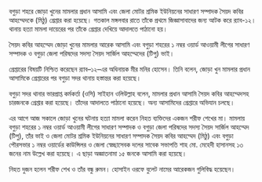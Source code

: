 বগুড়া শহরে জোড়া খুনের মামলার প্রধান আসামি এবং জেলা মোটর শ্রমিক ইউনিয়নের সাধারণ সম্পাদক সৈয়দ কবির আহম্মেদকে (মিঠু) গ্রেপ্তার করা হয়েছে। গতকাল মঙ্গলবার রাতে তাঁকে প্রথমে জিজ্ঞাসাবাদের জন্য আটক করে র‍্যাব-১২। থানায় হত্যা মামলা দায়েরের পর তাঁকে গ্রেপ্তার দেখিয়ে আদালতে পাঠানো হয়।

সৈয়দ কবির আহম্মেদ জোড়া খুনের মামলার আরেক আসামি এবং বগুড়া শহরের ১ নম্বর ওয়ার্ড আওয়ামী লীগের সাধারণ সম্পাদক ও বগুড়া জেলা পরিষদের সদস্য সৈয়দ সার্জিল আহম্মেদের (টিপু) ভাই।

গ্রেপ্তারের বিষয়টি নিশ্চিত করেছেন র‍্যাব–১২–এর অধিনায়ক মীর মনির হোসেন। তিনি বলেন, জোড়া খুন মামলার প্রধান আসামিকে গ্রেপ্তারের পর বগুড়া সদর থানায় হস্তান্তর করা হয়েছে।

বগুড়া সদর থানার ভারপ্রাপ্ত কর্মকর্তা (ওসি) সাইহান ওলিউল্লাহ বলেন, মামলার প্রধান আসামি সৈয়দ কবির আহম্মেদসহ চারজনকে গ্রেপ্তার করা হয়েছে। তাঁদের আদালতে পাঠানো হয়েছে। অন্য আসামিদের গ্রেপ্তারে অভিযান চলছে।

এর আগে আজ সকালে জোড়া খুনের ঘটনায় হত্যা মামলা করেন নিহত ব্যক্তিদের একজন শরীফ শেখের মা। মামলায় বগুড়া শহরের ১ নম্বর ওয়ার্ড আওয়ামী লীগের সাধারণ সম্পাদক ও বগুড়া জেলা পরিষদের সদস্য সৈয়দ সার্জিল আহম্মেদ (টিপু), তাঁর ভাই ও জেলা মোটর শ্রমিক ইউনিয়নের সাধারণ সম্পাদক সৈয়দ কবির আহম্মেদ (মিঠু) এবং বগুড়া পৌরসভার ১ নম্বর ওয়ার্ডের কাউন্সিলর ও জেলা স্বেচ্ছাসেবক দলের সাবেক সভাপতি শাহ মো. মেহেদী হাসানসহ ১৩ জনের নাম উল্লেখ করা হয়েছে। এ ছাড়া অজ্ঞাতনামা ১৫ জনকে আসামি করা হয়েছে।

নিহত দুজন হলেন শরীফ শেখ ও তাঁর বন্ধু রুমন। হোসাইন ওরফে বুলেট নামের আরেকজন গুলিবিদ্ধ হয়েছেন।
